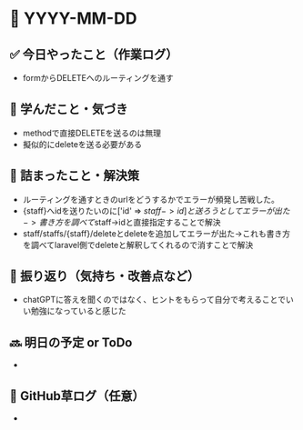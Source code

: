 # 📅 YYYY-MM-DD

## ✅ 今日やったこと（作業ログ）
- formからDELETEへのルーティングを通す

## 🧠 学んだこと・気づき
- methodで直接DELETEを送るのは無理
- 擬似的にdeleteを送る必要がある

## 🧩 詰まったこと・解決策
- ルーティングを通すときのurlをどうするかでエラーが頻発し苦戦した。
- {staff}へidを送りたいのに['id' => $staff->id]と送ろうとしてエラーが出た->書き方を調べて$staff->idと直接指定することで解決
- staff/staffs/{staff}/deleteとdeleteを追加してエラーが出た->これも書き方を調べてlaravel側でdeleteと解釈してくれるので消すことで解決

## 🔁 振り返り（気持ち・改善点など）
- chatGPTに答えを聞くのではなく、ヒントをもらって自分で考えることでいい勉強になっていると感じた

## 🔜 明日の予定 or ToDo
- 
## 🌱 GitHub草ログ（任意）
- 
